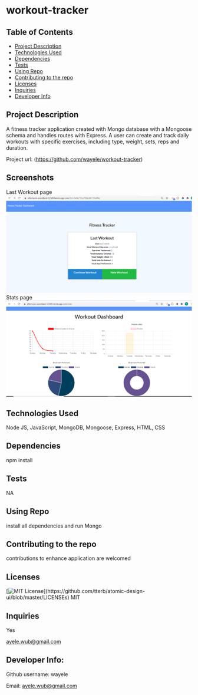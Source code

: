 # workout-tracker

## Table of Contents
<!--ts-->
   * [Project Description](#project-description)
   * [Technologies Used](#technologies-used) 
   * [Dependencies](#dependencies)
   * [Tests](#tests)
   * [Using Repo](#using-repo)
   * [Contributing to the repo](#contributing-to-the-repo)
   * [Licenses](#licenses)
   * [Inquiries](#inquiries)
   * [Developer Info](#developer-info)
<!--te-->
## Project Description
A fitness tracker application created with Mongo database with a Mongoose schema and handles routes with Express. A user can create and track daily workouts with specific exercises, including type, weight, sets, reps and duration.

Project url: 
(https://github.com/wayele/workout-tracker)

## Screenshots
Last Workout page <img src="./scrnshots/lastworkout_scrnshot.png">
Stats page <img src="./scrnshots/stats_scrnshot.png">

## Technologies Used
Node JS, JavaScript, MongoDB, Mongoose, Express, HTML, CSS

## Dependencies
npm install
## Tests
NA
## Using Repo
install all dependencies and run Mongo
## Contributing to the repo
contributions to enhance application are welcomed
## Licenses
[![MIT License](https://img.shields.io/apm/l/atomic-design-ui.svg?)](https://github.com/tterb/atomic-design-ui/blob/master/LICENSEs)
MIT
## Inquiries
Yes

ayele.wub@gmail.com
## Developer Info:

Github username: wayele

Email: ayele.wub@gmail.com
